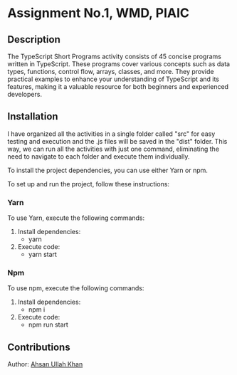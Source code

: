 # Assignment No.1, WMD, PIAIC

## Description

The TypeScript Short Programs activity consists of 45 concise programs written in TypeScript. These programs cover various concepts such as data types, functions, control flow, arrays, classes, and more. They provide practical examples to enhance your understanding of TypeScript and its features, making it a valuable resource for both beginners and experienced developers.

## Installation

I have organized all the activities in a single folder called "src" for easy testing and execution and the .js files will be saved in the "dist" folder. This way, we can run all the activities with just one command, eliminating the need to navigate to each folder and execute them individually.

To install the project dependencies, you can use either Yarn or npm.

To set up and run the project, follow these instructions:

### Yarn

To use Yarn, execute the following commands:

1. Install dependencies:
   - yarn
2. Execute code:
   - yarn start

### Npm

To use npm, execute the following commands:

1. Install dependencies:
   - npm i
2. Execute code:
   - npm run start

## Contributions

Author: [Ahsan Ullah Khan](https://www.linkedin.com/in/author-profile)
